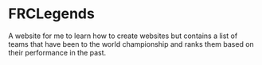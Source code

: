 # FRCLegends
A website for me to learn how to create websites but contains a list of teams that have been to the world championship and ranks them based on their performance in the past.
